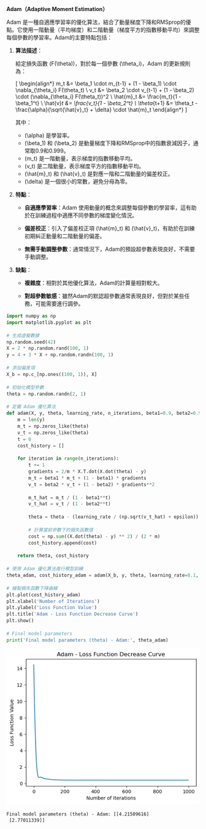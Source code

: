 **Adam（Adaptive Moment Estimation）**

Adam 是一種自適應學習率的優化算法，結合了動量梯度下降和RMSprop的優點。它使用一階動量（平均梯度）和二階動量（梯度平方的指數移動平均）來調整每個參數的學習率。Adam的主要特點包括：

1. **算法描述**：

   給定損失函數 \(F(\theta)\)，對於每一個參數 \(\theta_i\)，Adam 的更新規則為：

   \[
   \begin{align*}
   m_t &= \beta_1 \cdot m_{t-1} + (1 - \beta_1) \cdot \nabla_{\theta_i} F(\theta_t) \\
   v_t &= \beta_2 \cdot v_{t-1} + (1 - \beta_2) \cdot (\nabla_{\theta_i} F(\theta_t))^2 \\
   \hat{m}_t &= \frac{m_t}{1 - \beta_1^t} \\
   \hat{v}_t &= \frac{v_t}{1 - \beta_2^t} \\
   \theta_{t+1} &= \theta_t - \frac{\alpha}{\sqrt{\hat{v}_t} + \delta} \cdot \hat{m}_t
   \end{align*}
   \]

   其中：
   - \(\alpha\) 是學習率。
   - \(\beta_1\) 和 \(\beta_2\) 是動量梯度下降和RMSprop中的指數衰減因子，通常取0.9和0.999。
   - \(m_t\) 是一階動量，表示梯度的指數移動平均。
   - \(v_t\) 是二階動量，表示梯度平方的指數移動平均。
   - \(\hat{m}_t\) 和 \(\hat{v}_t\) 是對應一階和二階動量的偏差校正。
   - \(\delta\) 是一個很小的常數，避免分母為零。

2. **特點**：

   - **自適應學習率**：Adam 使用動量的概念來調整每個參數的學習率，這有助於在訓練過程中適應不同參數的梯度變化情況。

   - **偏差校正**：引入了偏差校正項 \(\hat{m}_t\) 和 \(\hat{v}_t\)，有助於在訓練初期糾正動量和二階動量的偏差。

   - **無需手動調整參數**：通常情況下，Adam的預設超參數表現良好，不需要手動調整。

3. **缺點**：

   - **複雜度**：相對於其他優化算法，Adam的計算量相對較大。

   - **對超參數敏感**：雖然Adam的默認超參數通常表現良好，但對於某些任務，可能需要進行調參。



```python
import numpy as np
import matplotlib.pyplot as plt

# 生成虛擬數據
np.random.seed(42)
X = 2 * np.random.rand(100, 1)
y = 4 + 3 * X + np.random.randn(100, 1)

# 添加偏差項
X_b = np.c_[np.ones((100, 1)), X]

# 初始化模型參數
theta = np.random.randn(2, 1)

# 定義 Adam 優化算法
def adam(X, y, theta, learning_rate, n_iterations, beta1=0.9, beta2=0.999, epsilon=1e-8):
    m = len(y)
    m_t = np.zeros_like(theta)
    v_t = np.zeros_like(theta)
    t = 0
    cost_history = []

    for iteration in range(n_iterations):
        t += 1
        gradients = 2/m * X.T.dot(X.dot(theta) - y)
        m_t = beta1 * m_t + (1 - beta1) * gradients
        v_t = beta2 * v_t + (1 - beta2) * gradients**2

        m_t_hat = m_t / (1 - beta1**t)
        v_t_hat = v_t / (1 - beta2**t)

        theta = theta - (learning_rate / (np.sqrt(v_t_hat) + epsilon)) * m_t_hat

        # 計算當前參數下的損失函數值
        cost = np.sum((X.dot(theta) - y) ** 2) / (2 * m)
        cost_history.append(cost)

    return theta, cost_history

# 使用 Adam 優化算法進行模型訓練
theta_adam, cost_history_adam = adam(X_b, y, theta, learning_rate=0.1, n_iterations=1000)

# 繪製損失函數下降曲線
plt.plot(cost_history_adam)
plt.xlabel('Number of Iterations')
plt.ylabel('Loss Function Value')
plt.title('Adam - Loss Function Decrease Curve')
plt.show()

# Final model parameters
print('Final model parameters (theta) - Adam:', theta_adam)


```


    
![png](output_1_0.png)
    


    Final model parameters (theta) - Adam: [[4.21509616]
     [2.77011339]]
    


```python

```
